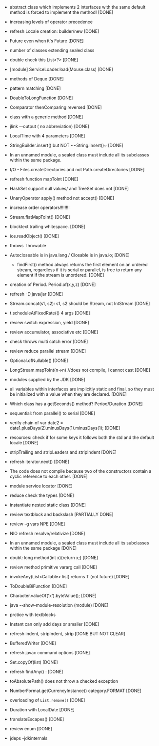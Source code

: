 - abstract class which implements 2 interfaces with the same default method is forced 
to implement the method! [DONE]
- increasing levels of operator precedence
- refresh Locale creation: builder/new [DONE]
- Future<Object> even when it's Future<Double> [DONE]
- number of classes extending sealed class
- double check this List<?>  [DONE]
- [module] ServiceLoader.load(Mouse.class)  [DONE]
- methods of Deque [DONE]
- pattern matching [DONE]
- DoubleToLongFunction [DONE]
- Comparator thenComparing reversed [DONE]

- class with a generic method [DONE]
- jlink --output ( no abbreviation) [DONE]
- LocalTime with 4 parameters [DONE]
- StringBuilder.insert() but NOT ~~String.insert()~  [DONE]

- In an unnamed module, a sealed class must include all its subclasses within the same package.
- I/O - Files.createDirectories and not Path.createDirectories [DONE]
- refresh function mapToInt [DONE]
- HashSet support null values/ and TreeSet does not [DONE]
- UnaryOperator<T> apply() method not accept() [DONE]
- increase order operators!!!!!!!!
- Stream<T>.flatMapToInt()  [DONE]
- blocktext trailing whitespace. [DONE]
- ios.readObject() [DONE]
- throws Throwable
- Autocloseable is in java.lang / Closable is in java.io; [DONE]
  - findFirst() method always returns the first element on an ordered stream, regardless if it is serial or parallel, 
  is free to return any element if the stream is unordered. [DONE]
- creation of Period. Period.of(x,y,z)  [DONE]

- refresh -D java/jar [DONE]
- Stream.concat(s1, s2): s1, s2 should be Stream, not IntStream [DONE]
-  t.scheduleAtFixedRate(() 4 args [DONE]
- review switch expression, yield [DONE]
- review accumulator, associative etc [DONE]
- check throws multi catch error [DONE]
- review reduce parallel stream [DONE]
- Optional.ofNullable() [DONE]
- LongStream.mapToInt(n->n) //does not compile, I cannot cast [DONE]

-  modules supplied by the JDK [DONE]
- all variables within interfaces are implicitly static and final,
so they must be initialized with a value when they are declared.  [DONE]

- Which class has a getSeconds() method? Period/Duration [DONE]
- sequential: from parallel() to serial [DONE]

- verify chain of var date2 = date1.plusDays(2).minusDays(1).minusDays(1); [DONE]
- resources: check if for some keys it follows both the std and the default locale [DONE]
- stripTrailing and stripLeaders and stripIndent [DONE]
- refresh iterator.next() [DONE]

- The code does not compile because two of the constructors contain a cyclic reference to each other. [DONE]

- module service locator [DONE]
- reduce check the types [DONE] 
- instantiate nested static class [DONE]
- review textblock and backslash [PARTIALLY DONE]
- review -g vars NPE  [DONE]
- NIO refresh resolve/relativize [DONE]
- In an unnamed module, a sealed class must include all its subclasses within the same package [DONE]
- doubt: long method(int x){return x;} [DONE]
- review method primitive vararg call [DONE]
- invokeAny(List<Callable<T>> list) returns T (not future) [DONE]

- ToDoubleBiFunction [DONE]
- Character.valueOf('x').byteValue();  [DONE]

- java --show-module-resolution (module) [DONE]

- prctice with textblocks
- Instant can only add days or smaller [DONE]
- refresh indent, stripIndent, strip [DONE BUT NOT CLEAR]
- BufferedWriter [DONE]

- refresh javac command options [DONE]

- Set.copyOf(list) [DONE]

- refresh findAny() : [DONE]

- toAbsolutePath() does not throw a checked exception 

- NumberFormat.getCurrencyInstance()   category.FORMAT [DONE]
- overloading of `List.remove()` [DONE]
- Duration with LocalDate [DONE]
- translateEscapes() [DONE]
- review enum [DONE]

- jdeps -jdkinternals



